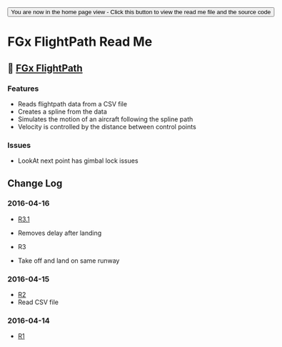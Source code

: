 <span style=display:none; >
[You are now in a GitHub source code view - click this link to view the home page]( http://fgx.github.io/sandbox/flightpath#readme.md "View file as a web page." )
</span>
<input type=button onclick=window.location.href='https://github.com/fgx/fgx.github.io/tree/master/sandbox/flightpath'; 
value='You are now in the home page view - Click this button to view the read me file and the source code' >

FGx FlightPath Read Me
===

## &#128279; [FGx FlightPath]( http://fgx.github.io/sandbox/flightpath/ )

### Features 

* Reads flightpath data from a CSV file
* Creates a spline from the data
* Simulates the motion of an aircraft following the spline path
* Velocity is controlled by the distance between control points

### Issues

* LookAt next point has gimbal lock issues

## Change Log

### 2016-04-16

* [R3.1]( fgx-flightpath-r1.html )
* Removes delay after landing

* R3 
* Take off and land on same runway


### 2016-04-15

* [R2]( fgx-flightpath-r2.html )
* Read CSV file

### 2016-04-14

* [R1]( fgx-flightpath-r1.html )
